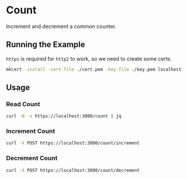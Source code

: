 # Count

Increment and decrement a common counter.

## Running the Example

`https` is required for `http2` to work, so we need to create some certs.

```bash
mkcert -install -cert-file ./cert.pem -key-file ./key.pem localhost
```

## Usage 

### Read Count 

```bash
curl -N -s https://localhost:3000/count | jq
```

### Increment Count

```bash
curl -X POST https://localhost:3000/count/increment
```

### Decrement Count

```bash
curl -X POST https://localhost:3000/count/decrement
```







